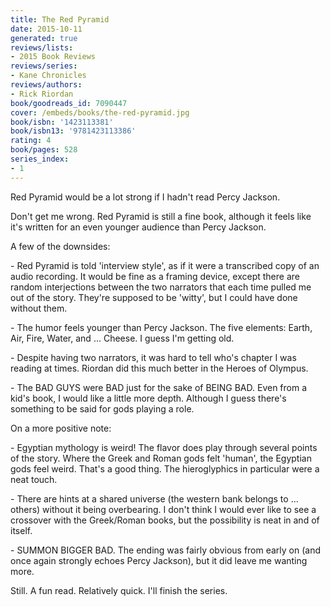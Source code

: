 ```yaml
---
title: The Red Pyramid
date: 2015-10-11
generated: true
reviews/lists:
- 2015 Book Reviews
reviews/series:
- Kane Chronicles
reviews/authors:
- Rick Riordan
book/goodreads_id: 7090447
cover: /embeds/books/the-red-pyramid.jpg
book/isbn: '1423113381'
book/isbn13: '9781423113386'
rating: 4
book/pages: 528
series_index:
- 1
---
```

Red Pyramid would be a lot strong if I hadn't read Percy Jackson.  

Don't get me wrong. Red Pyramid is still a fine book, although it feels like it's written for an even younger audience than Percy Jackson.  

<!--more-->

A few of the downsides:  

\- Red Pyramid is told 'interview style', as if it were a transcribed copy of an audio recording. It would be fine as a framing device, except there are random interjections between the two narrators that each time pulled me out of the story. They're supposed to be 'witty', but I could have done without them.  

\- The humor feels younger than Percy Jackson. The five elements: Earth, Air, Fire, Water, and ... Cheese. I guess I'm getting old.  

\- Despite having two narrators, it was hard to tell who's chapter I was reading at times. Riordan did this much better in the Heroes of Olympus.  

\- The BAD GUYS were BAD just for the sake of BEING BAD. Even from a kid's book, I would like a little more depth. Although I guess there's something to be said for gods playing a role.  

On a more positive note:  

\- Egyptian mythology is weird! The flavor does play through several points of the story. Where the Greek and Roman gods felt 'human', the Egyptian gods feel weird. That's a good thing. The hieroglyphics in particular were a neat touch.  

\- There are hints at a shared universe (the western bank belongs to ... others) without it being overbearing. I don't think I would ever like to see a crossover with the Greek/Roman books, but the possibility is neat in and of itself.  

\- SUMMON BIGGER BAD. The ending was fairly obvious from early on (and once again strongly echoes Percy Jackson), but it did leave me wanting more.  

Still. A fun read. Relatively quick. I'll finish the series.